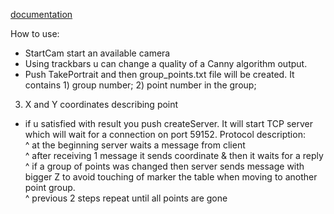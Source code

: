 [documentation](https://gitlab.com/LIRS_Projects/KUKA-Recognition-Capture/-/wikis/home)<br>

How to use:<br>
* StartCam start an available camera    <br>
* Using trackbars u can change a quality of a Canny algorithm output.<br>
* Push TakePortrait and then group_points.txt file will be created. It contains 1) group number; 2) point number in the group;
3) X and Y coordinates describing point<br>
* if u satisfied with result you push createServer. It will start TCP server which will wait for a connection on port 59152.
Protocol description:<br>
^ at the beginning server waits a message from client<br>
^ after receiving 1 message it sends coordinate & then it waits for a reply<br>
^ if a group of points was changed then server sends message with bigger Z to avoid touching of marker the table  when moving to another point group.<br>
^ previous 2 steps repeat until all points are gone<br>


